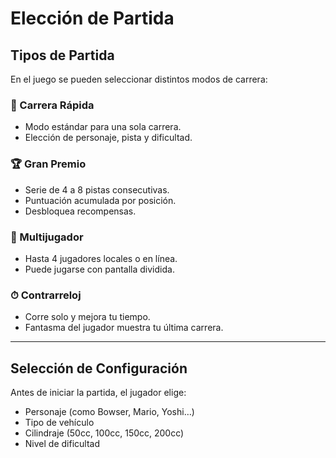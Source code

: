 # Elección de Partida

## Tipos de Partida

En el juego se pueden seleccionar distintos modos de carrera:

### 🏁 Carrera Rápida

- Modo estándar para una sola carrera.
- Elección de personaje, pista y dificultad.

### 🏆 Gran Premio

- Serie de 4 a 8 pistas consecutivas.
- Puntuación acumulada por posición.
- Desbloquea recompensas.

### 👥 Multijugador

- Hasta 4 jugadores locales o en línea.
- Puede jugarse con pantalla dividida.

### ⏱ Contrarreloj

- Corre solo y mejora tu tiempo.
- Fantasma del jugador muestra tu última carrera.

---

## Selección de Configuración

Antes de iniciar la partida, el jugador elige:

- Personaje (como Bowser, Mario, Yoshi…)
- Tipo de vehículo
- Cilindraje (50cc, 100cc, 150cc, 200cc)
- Nivel de dificultad

